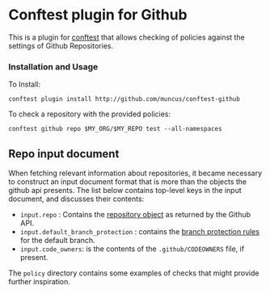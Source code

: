 # Conftest plugin for Github

This is a plugin for [conftest](conftest.dev) that allows checking of policies
against the settings of Github Repositories.

### Installation and Usage

To Install:

  `conftest plugin install http://github.com/muncus/conftest-github`

To check a repository with the provided policies:

  `conftest github repo $MY_ORG/$MY_REPO test --all-namespaces`

## Repo input document

When fetching relevant information about repositories, it became necessary to
construct an input document format that is more than the objects the github api
presents. The list below contains top-level keys in the input document, and
discusses their contents:

* `input.repo` : Contains the [repository object](https://docs.github.com/en/rest/repos/repos#get-a-repository) as returned by the Github API.
* `input.default_branch_protection` : contains the [branch protection
  rules](https://docs.github.com/en/rest/branches/branch-protection#get-branch-protection)
  for the default branch.
* `input.code_owners`: is the contents of the `.github/CODEOWNERS` file, if
  present.

The `policy` directory contains some examples of checks that might provide
further inspiration.

